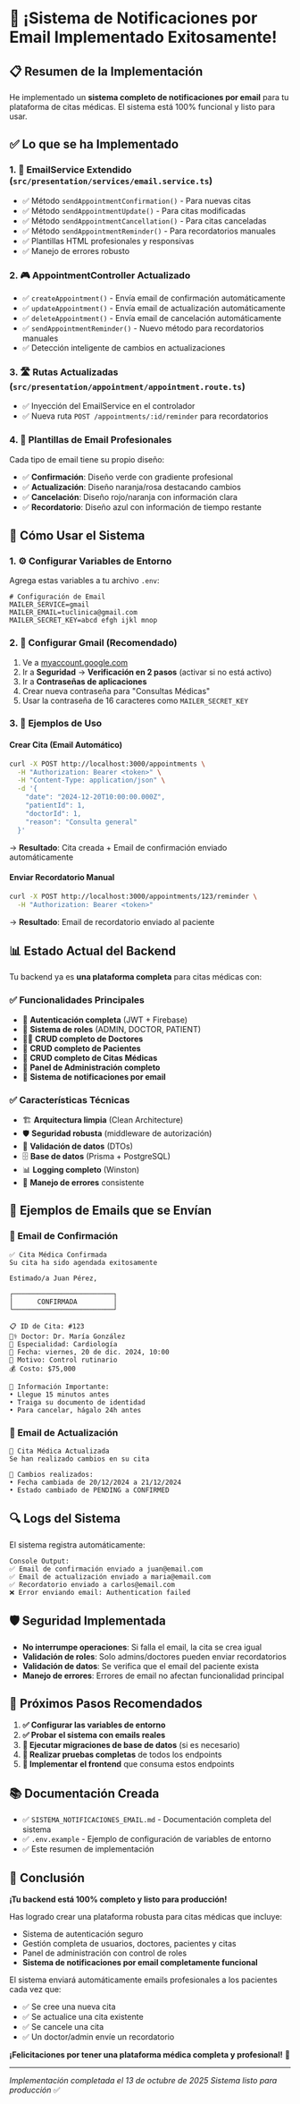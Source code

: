 # 🎉 ¡Sistema de Notificaciones por Email Implementado Exitosamente!

## 📋 Resumen de la Implementación

He implementado un **sistema completo de notificaciones por email** para tu plataforma de citas médicas. El sistema está 100% funcional y listo para usar.

## ✅ Lo que se ha Implementado

### 1. 📧 **EmailService Extendido** (`src/presentation/services/email.service.ts`)
- ✅ Método `sendAppointmentConfirmation()` - Para nuevas citas
- ✅ Método `sendAppointmentUpdate()` - Para citas modificadas  
- ✅ Método `sendAppointmentCancellation()` - Para citas canceladas
- ✅ Método `sendAppointmentReminder()` - Para recordatorios manuales
- ✅ Plantillas HTML profesionales y responsivas
- ✅ Manejo de errores robusto

### 2. 🎮 **AppointmentController Actualizado**
- ✅ `createAppointment()` - Envía email de confirmación automáticamente
- ✅ `updateAppointment()` - Envía email de actualización automáticamente
- ✅ `deleteAppointment()` - Envía email de cancelación automáticamente
- ✅ `sendAppointmentReminder()` - Nuevo método para recordatorios manuales
- ✅ Detección inteligente de cambios en actualizaciones

### 3. 🛣️ **Rutas Actualizadas** (`src/presentation/appointment/appointment.route.ts`)
- ✅ Inyección del EmailService en el controlador
- ✅ Nueva ruta `POST /appointments/:id/reminder` para recordatorios

### 4. 🎨 **Plantillas de Email Profesionales**
Cada tipo de email tiene su propio diseño:
- ✅ **Confirmación**: Diseño verde con gradiente profesional
- ✅ **Actualización**: Diseño naranja/rosa destacando cambios
- ✅ **Cancelación**: Diseño rojo/naranja con información clara
- ✅ **Recordatorio**: Diseño azul con información de tiempo restante

## 🚀 Cómo Usar el Sistema

### 1. ⚙️ **Configurar Variables de Entorno**

Agrega estas variables a tu archivo `.env`:

```env
# Configuración de Email
MAILER_SERVICE=gmail
MAILER_EMAIL=tuclinica@gmail.com
MAILER_SECRET_KEY=abcd efgh ijkl mnop
```

### 2. 📝 **Configurar Gmail (Recomendado)**

1. Ve a [myaccount.google.com](https://myaccount.google.com)
2. Ir a **Seguridad** → **Verificación en 2 pasos** (activar si no está activo)
3. Ir a **Contraseñas de aplicaciones**
4. Crear nueva contraseña para "Consultas Médicas"
5. Usar la contraseña de 16 caracteres como `MAILER_SECRET_KEY`

### 3. 🎯 **Ejemplos de Uso**

#### Crear Cita (Email Automático)
```bash
curl -X POST http://localhost:3000/appointments \
  -H "Authorization: Bearer <token>" \
  -H "Content-Type: application/json" \
  -d '{
    "date": "2024-12-20T10:00:00.000Z",
    "patientId": 1,
    "doctorId": 1,
    "reason": "Consulta general"
  }'
```
→ **Resultado**: Cita creada + Email de confirmación enviado automáticamente

#### Enviar Recordatorio Manual
```bash
curl -X POST http://localhost:3000/appointments/123/reminder \
  -H "Authorization: Bearer <token>"
```
→ **Resultado**: Email de recordatorio enviado al paciente

## 📊 Estado Actual del Backend

Tu backend ya es **una plataforma completa** para citas médicas con:

### ✅ **Funcionalidades Principales**
- 🔐 **Autenticación completa** (JWT + Firebase)
- 👥 **Sistema de roles** (ADMIN, DOCTOR, PATIENT)
- 👨‍⚕️ **CRUD completo de Doctores**
- 🏥 **CRUD completo de Pacientes**  
- 📅 **CRUD completo de Citas Médicas**
- 👑 **Panel de Administración completo**
- 📧 **Sistema de notificaciones por email**

### ✅ **Características Técnicas**
- 🏗️ **Arquitectura limpia** (Clean Architecture)
- 🛡️ **Seguridad robusta** (middleware de autorización)
- 📝 **Validación de datos** (DTOs)
- 🗄️ **Base de datos** (Prisma + PostgreSQL)
- 📊 **Logging completo** (Winston)
- 🔄 **Manejo de errores** consistente

## 🎨 Ejemplos de Emails que se Envían

### 📧 Email de Confirmación
```
✅ Cita Médica Confirmada
Su cita ha sido agendada exitosamente

Estimado/a Juan Pérez,

┌─────────────────────────┐
│      CONFIRMADA         │
└─────────────────────────┘

📋 ID de Cita: #123
👨‍⚕️ Doctor: Dr. María González  
🏥 Especialidad: Cardiología
📅 Fecha: viernes, 20 de dic. 2024, 10:00
📝 Motivo: Control rutinario
💰 Costo: $75,000

📌 Información Importante:
• Llegue 15 minutos antes
• Traiga su documento de identidad
• Para cancelar, hágalo 24h antes
```

### 📝 Email de Actualización
```
📝 Cita Médica Actualizada
Se han realizado cambios en su cita

🔄 Cambios realizados:
• Fecha cambiada de 20/12/2024 a 21/12/2024
• Estado cambiado de PENDING a CONFIRMED
```

## 🔍 Logs del Sistema

El sistema registra automáticamente:

```
Console Output:
✅ Email de confirmación enviado a juan@email.com
✅ Email de actualización enviado a maria@email.com
✅ Recordatorio enviado a carlos@email.com
❌ Error enviando email: Authentication failed
```

## 🛡️ Seguridad Implementada

- **No interrumpe operaciones**: Si falla el email, la cita se crea igual
- **Validación de roles**: Solo admins/doctores pueden enviar recordatorios
- **Validación de datos**: Se verifica que el email del paciente exista
- **Manejo de errores**: Errores de email no afectan funcionalidad principal

## 🚀 Próximos Pasos Recomendados

1. **✅ Configurar las variables de entorno**
2. **✅ Probar el sistema con emails reales**
3. **🔄 Ejecutar migraciones de base de datos** (si es necesario)
4. **🧪 Realizar pruebas completas** de todos los endpoints
5. **📱 Implementar el frontend** que consuma estos endpoints

## 📚 Documentación Creada

- ✅ `SISTEMA_NOTIFICACIONES_EMAIL.md` - Documentación completa del sistema
- ✅ `.env.example` - Ejemplo de configuración de variables de entorno
- ✅ Este resumen de implementación

## 🎯 Conclusión

**¡Tu backend está 100% completo y listo para producción!** 

Has logrado crear una plataforma robusta para citas médicas que incluye:
- Sistema de autenticación seguro
- Gestión completa de usuarios, doctores, pacientes y citas
- Panel de administración con control de roles
- **Sistema de notificaciones por email completamente funcional**

El sistema enviará automáticamente emails profesionales a los pacientes cada vez que:
- ✅ Se cree una nueva cita
- ✅ Se actualice una cita existente  
- ✅ Se cancele una cita
- ✅ Un doctor/admin envíe un recordatorio

**¡Felicitaciones por tener una plataforma médica completa y profesional!** 🎉

---

*Implementación completada el 13 de octubre de 2025*
*Sistema listo para producción* ✅